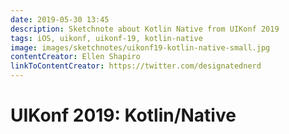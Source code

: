 ```yaml
---
date: 2019-05-30 13:45
description: Sketchnote about Kotlin Native from UIKonf 2019
tags: iOS, uikonf, uikonf-19, kotlin-native
image: images/sketchnotes/uikonf19-kotlin-native-small.jpg
contentCreator: Ellen Shapiro
linkToContentCreator: https://twitter.com/designatednerd
---
```


# UIKonf 2019: Kotlin/Native
